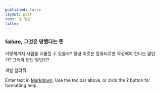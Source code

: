 ```yaml
---
published: false
layout: post
tags: 망 일상
title: 
---
```

### failure, 그것은 망했다는 뜻

이렇게까지 사람을 괴롭힐 수 있을까?
정녕 이것은 컴퓨터로만 작성해야 한다는 말인가? 그래야 한단 말인가?

제발 살려줘

Enter text in [Markdown](http://daringfireball.net/projects/markdown/). Use the toolbar above, or click the **?** button for formatting help.

